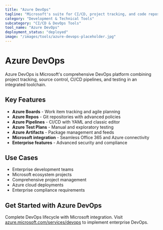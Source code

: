 ```yaml
---
title: "Azure DevOps"
tagline: "Microsoft's suite for CI/CD, project tracking, and code repositories"
category: "Development & Technical Tools"
subcategory: "CI/CD & DevOps Tools"
tool_name: "Azure DevOps"
deployment_status: "deployed"
image: "/images/tools/azure-devops-placeholder.jpg"
---
```


# Azure DevOps

Azure DevOps is Microsoft's comprehensive DevOps platform combining project tracking, source control, CI/CD pipelines, and testing in an integrated toolchain.

## Key Features

- **Azure Boards** - Work item tracking and agile planning
- **Azure Repos** - Git repositories with advanced policies
- **Azure Pipelines** - CI/CD with YAML and classic editor
- **Azure Test Plans** - Manual and exploratory testing
- **Azure Artifacts** - Package management and feeds
- **Microsoft integration** - Seamless Office 365 and Azure connectivity
- **Enterprise features** - Advanced security and compliance

## Use Cases

- Enterprise development teams
- Microsoft ecosystem projects
- Comprehensive project management
- Azure cloud deployments
- Enterprise compliance requirements

## Get Started with Azure DevOps

Complete DevOps lifecycle with Microsoft integration. Visit [azure.microsoft.com/services/devops](https://azure.microsoft.com/services/devops) to implement enterprise DevOps.